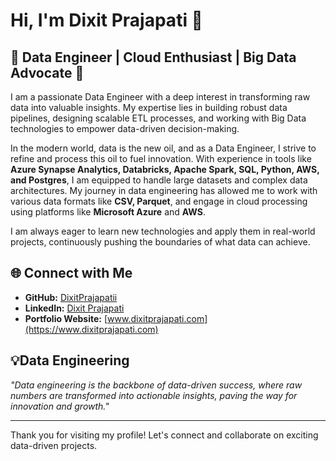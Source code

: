 # Hi, I'm Dixit Prajapati 👋

## 🌟 Data Engineer | Cloud Enthusiast | Big Data Advocate 🌟

I am a passionate Data Engineer with a deep interest in transforming raw data into valuable insights. My expertise lies in building robust data pipelines, designing scalable ETL processes, and working with Big Data technologies to empower data-driven decision-making.

In the modern world, data is the new oil, and as a Data Engineer, I strive to refine and process this oil to fuel innovation. With experience in tools like **Azure Synapse Analytics, Databricks, Apache Spark, SQL, Python, AWS, and Postgres**, I am equipped to handle large datasets and complex data architectures. My journey in data engineering has allowed me to work with various data formats like **CSV, Parquet**, and engage in cloud processing using platforms like **Microsoft Azure** and **AWS**.

I am always eager to learn new technologies and apply them in real-world projects, continuously pushing the boundaries of what data can achieve.

## 🌐 Connect with Me

- **GitHub:** [DixitPrajapatii](https://github.com/DixitPrajapatii)
- **LinkedIn:** [Dixit Prajapati](www.linkedin.com/in/dixit-prajapati)
- **Portfolio Website:** [www.dixitprajapati.com](https://www.dixitprajapati.com)

## 💡Data Engineering

_"Data engineering is the backbone of data-driven success, where raw numbers are transformed into actionable insights, paving the way for innovation and growth."_

---

Thank you for visiting my profile! Let's connect and collaborate on exciting data-driven projects.
